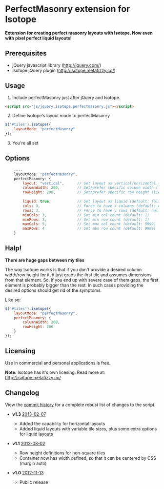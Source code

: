 PerfectMasonry extension for Isotope
========

**Extension for creating perfect masonry layouts with Isotope. Now even with pixel perfect liquid layouts!**


## Prerequisites

* jQuery javascript library (http://jquery.com/)
* Isotope jQuery plugin (http://isotope.metafizzy.co/)



## Usage

1. Include perfectMasonry just after jQuery and Isotope.
```html
<script src="js/jquery.isotope.perfectmasonry.js"></script>
```

2. Define Isotope's layout mode to perfectMasonry
```javascript
$('#tiles').isotope({
    layoutMode: "perfectMasonry"
});
```

3. You're all set


## Options
```javascript
    ....
    layoutMode: "perfectMasonry",
	perfectMasonry: {
        layout: "vertical",      // Set layout as vertical/horizontal (default: vertical)
        columnWidth: 200,        // Set/prefer specific column width (liquid layout tries to prefer said width)
        rowHeight: 200,          // Set/prefer specific row height (liquid layout tries to prefer said height)
        
        liquid: true,            // Set layout as liquid (default: false)
        cols: 3,                 // Force to have x columns (default: null)
        rows: 3,                 // Force to have y rows (default: null)
        minCols: 3,              // Set min col count (default: 1)
        minRows: 3,              // Set min row count (default: 1)
        maxCols: 5,              // Set max col count (default: 9999)
        maxRows: 4               // Set max row count (default: 9999)
    }
```


## Halp!

**There are huge gaps between my tiles**

The way Isotope works is that if you don't provide a desired column width/row height for it, it just grabs the first tile and assumes dimensions from that element. So,
if you end up with severe case of them gaps, the first element is probably bigger than the rest. In such cases providing the desired options should get
rid of the symptoms.

Like so:

```javascript
$('#tiles').isotope({
    layoutMode: "perfectMasonry",
    perfectMasonry: {
        columnWidth: 200,
        rowHeight: 200
    }
});
```


## Licensing

Use in commercial and personal applications is free.

**Note:** Isotope has it's own licesing. Read more at: http://isotope.metafizzy.co/



## Changelog

View the [commit history](https://github.com/zonear/isotope-perfectmasonry/commits/master) for a complete robust list of changes to the script.

+ **v1.3**
  [2013-02-07](https://github.com/zonear/isotope-perfectmasonry/commit/55b5e6528d3830c36dfcd0ad5f424ab9aaaef665)
  - Added the capability for horizontal layouts
  - Added liquid layouts with variable tile sizes, plus some extra options for liquid layouts


+ **v1.1**
  [2013-08-02](https://github.com/zonear/isotope-perfectmasonry/commit/92af3587f0a8da7f2957a6768c4c836c9b04d6fd)
  - Row height definitions for non-square tiles
  - Container now has width defined, so that it can be centered by CSS (margin auto)


+ **v1.0**
  [2012-11-13](https://github.com/zonear/isotope-perfectmasonry/commit/c6ee341a486e7b8688c6fb66dff2d079379c0932#jquery.isotope.perfectmasonry.js)
  - Public release

